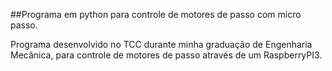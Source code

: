 ##Programa em python para controle de motores de passo com micro passo.

Programa desenvolvido no TCC durante minha graduação de Engenharia Mecânica, para controle de motores de passo através de um RaspberryPI3.
